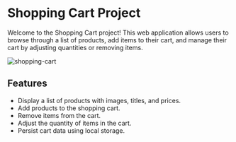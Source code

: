 # Shopping Cart Project

Welcome to the Shopping Cart project! This web application allows users to browse through a list of products, add items to their cart, and manage their cart by adjusting quantities or removing items.

![shopping-cart](https://github.com/TG1989/Shopping_Cart/assets/115742987/c3663a96-f840-44e1-9b64-2671a544ebfc)


## Features
- Display a list of products with images, titles, and prices.
- Add products to the shopping cart.
- Remove items from the cart.
- Adjust the quantity of items in the cart.
- Persist cart data using local storage.
